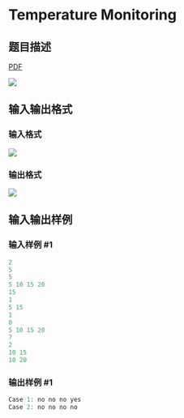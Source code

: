 # Temperature Monitoring

## 题目描述

[problemUrl]: https://uva.onlinejudge.org/index.php?option=com_onlinejudge&Itemid=8&category=78&page=show_problem&problem=2685

[PDF](https://uva.onlinejudge.org/external/116/p11638.pdf)

![](https://cdn.luogu.com.cn/upload/vjudge_pic/UVA11638/3b81c1b5b7798441decc13a5bea66fb1f12667d4.png)

## 输入输出格式

### 输入格式

![](https://cdn.luogu.com.cn/upload/vjudge_pic/UVA11638/21247a3048a2fc17a26436d658b6ccb7d55dca84.png)

### 输出格式

![](https://cdn.luogu.com.cn/upload/vjudge_pic/UVA11638/7c45379a96009ad6ead41d921ad94f7c6da861a7.png)

## 输入输出样例

### 输入样例 #1

```cpp
2
5
5
5 10 15 20
15
1
5 15
1
0
5 10 15 20
7
2
10 15
10 20
```


### 输出样例 #1

```cpp
Case 1: no no no yes
Case 2: no no no no
```


